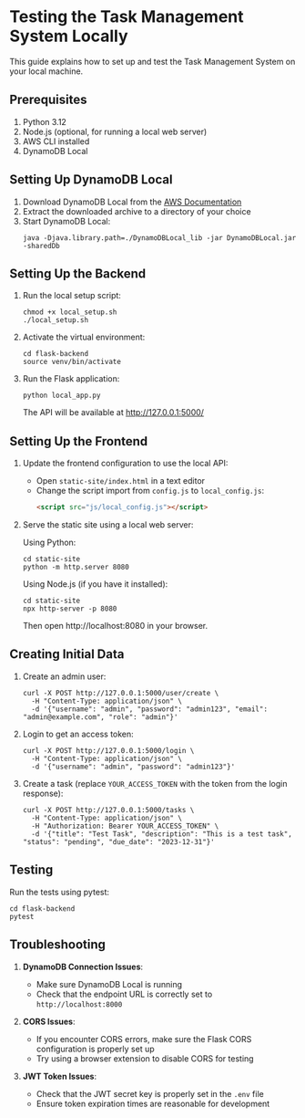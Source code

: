 # Testing the Task Management System Locally

This guide explains how to set up and test the Task Management System on your local machine.

## Prerequisites

1. Python 3.12
2. Node.js (optional, for running a local web server)
3. AWS CLI installed
4. DynamoDB Local

## Setting Up DynamoDB Local

1. Download DynamoDB Local from the [AWS Documentation](https://docs.aws.amazon.com/amazondynamodb/latest/developerguide/DynamoDBLocal.html)
2. Extract the downloaded archive to a directory of your choice
3. Start DynamoDB Local:
   ```
   java -Djava.library.path=./DynamoDBLocal_lib -jar DynamoDBLocal.jar -sharedDb
   ```

## Setting Up the Backend

1. Run the local setup script:
   ```
   chmod +x local_setup.sh
   ./local_setup.sh
   ```

2. Activate the virtual environment:
   ```
   cd flask-backend
   source venv/bin/activate
   ```

3. Run the Flask application:
   ```
   python local_app.py
   ```
   The API will be available at http://127.0.0.1:5000/

## Setting Up the Frontend

1. Update the frontend configuration to use the local API:
   - Open `static-site/index.html` in a text editor
   - Change the script import from `config.js` to `local_config.js`:
     ```html
     <script src="js/local_config.js"></script>
     ```

2. Serve the static site using a local web server:
   
   Using Python:
   ```
   cd static-site
   python -m http.server 8080
   ```
   
   Using Node.js (if you have it installed):
   ```
   cd static-site
   npx http-server -p 8080
   ```

   Then open http://localhost:8080 in your browser.

## Creating Initial Data

1. Create an admin user:
   ```
   curl -X POST http://127.0.0.1:5000/user/create \
     -H "Content-Type: application/json" \
     -d '{"username": "admin", "password": "admin123", "email": "admin@example.com", "role": "admin"}'
   ```

2. Login to get an access token:
   ```
   curl -X POST http://127.0.0.1:5000/login \
     -H "Content-Type: application/json" \
     -d '{"username": "admin", "password": "admin123"}'
   ```

3. Create a task (replace `YOUR_ACCESS_TOKEN` with the token from the login response):
   ```
   curl -X POST http://127.0.0.1:5000/tasks \
     -H "Content-Type: application/json" \
     -H "Authorization: Bearer YOUR_ACCESS_TOKEN" \
     -d '{"title": "Test Task", "description": "This is a test task", "status": "pending", "due_date": "2023-12-31"}'
   ```

## Testing

Run the tests using pytest:
```
cd flask-backend
pytest
```

## Troubleshooting

1. **DynamoDB Connection Issues**:
   - Make sure DynamoDB Local is running
   - Check that the endpoint URL is correctly set to `http://localhost:8000`

2. **CORS Issues**:
   - If you encounter CORS errors, make sure the Flask CORS configuration is properly set up
   - Try using a browser extension to disable CORS for testing

3. **JWT Token Issues**:
   - Check that the JWT secret key is properly set in the `.env` file
   - Ensure token expiration times are reasonable for development